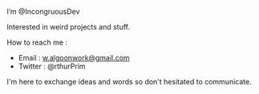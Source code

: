 I’m @IncongruousDev

Interested in weird projects and stuff.

How to reach me : 
   - Email : w.algoonwork@gmail.com
   - Twitter : @rthurPrim

I'm here to exchange ideas and words so don't hesitated to communicate.

<!---
IncongruousDev/IncongruousDev is a ✨ special ✨ repository because its `README.md` (this file) appears on your GitHub profile.
You can click the Preview link to take a look at your changes.
--->
